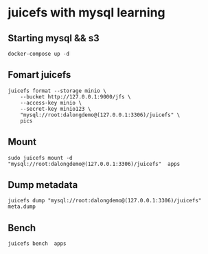 # juicefs  with mysql learning


## Starting mysql && s3

```code
docker-compose up -d
```

## Fomart juicefs

```code
juicefs format --storage minio \
    --bucket http://127.0.0.1:9000/jfs \
    --access-key minio \
    --secret-key minio123 \
    "mysql://root:dalongdemo@(127.0.0.1:3306)/juicefs" \
    pics
```

## Mount

```code
sudo juicefs mount -d "mysql://root:dalongdemo@(127.0.0.1:3306)/juicefs"  apps
```

## Dump metadata

```code
juicefs dump "mysql://root:dalongdemo@(127.0.0.1:3306)/juicefs" meta.dump
```

## Bench

```code
juicefs bench  apps
```